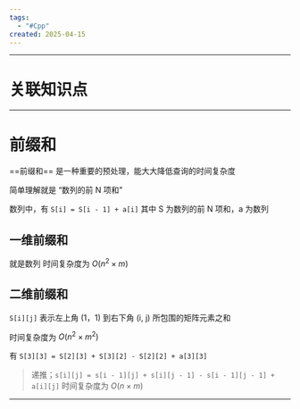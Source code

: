 ```yaml
---
tags:
  - "#Cpp"
created: 2025-04-15
---
```


---
# 关联知识点



---
# 前缀和

==前缀和== 是一种重要的预处理，能大大降低查询的时间复杂度

简单理解就是 “数列的前 N 项和”

数列中，有 `S[i] = S[i - 1] + a[i]`
其中 S 为数列的前 N 项和，a 为数列
## 一维前缀和

就是数列
时间复杂度为 $O(n^2 \times m)$
## 二维前缀和

`S[i][j]` 表示左上角 (1，1) 到右下角 (i, j) 所包围的矩阵元素之和

时间复杂度为 $O(n^2 \times m^2)$

有 `S[3][3] = S[2][3] + S[3][2] - S[2][2] + a[3][3]`

> 递推；`s[i][j] = s[i - 1][j] + s[i][j - 1] - s[i - 1][j - 1] + a[i][j]`
> 时间复杂度为 $O(n \times m)$

---
